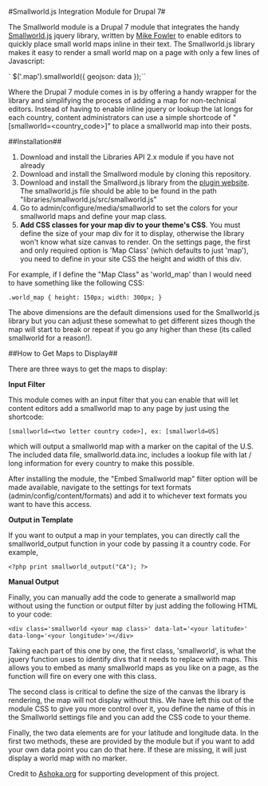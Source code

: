 #Smallworld.js Integration Module for Drupal 7#

The Smallworld module is a Drupal 7 module that integrates the handy [Smallworld.js](http://mikefowler.me/smallworld.js/) jquery library, written by [Mike Fowler](http://mikefowler.me/) to enable editors to quickly place small world maps inline in their text. The Smallworld.js library makes it easy to render a small world map on a page with only a few lines of Javascript:

`  $('.map').smallworld({
  	geojson: data
  });``

Where the Drupal 7 module comes in is by offering a handy wrapper for the library and simplifying the process of adding a map for non-technical editors. Instead of having to enable inline jquery or lookup the lat longs for each country, content administrators can use a simple shortcode of "[smallworld=<country_code>]" to place a smallworld map into their posts.

##Installation##

1. Download and install the Libraries API 2.x module if you have not already
2. Download and install the Smallword module by cloning this repository.
3. Download and install the Smallword.js library from the [plugin website](http://mikefowler.me/smallworld.js/). The smallworld.js file should be able to be found in the path "libraries/smallworld.js/src/smallworld.js"
4. Go to admin/configure/media/smallworld to set the colors for your smallworld maps and define your map class.
5. **Add CSS classes for your map div to your theme's CSS**. You must define the size of your map div for it to display, otherwise the library won't know what size canvas to render. On the settings page, the first and only required option is 'Map Class' (which defaults to just 'map'), you need to define in your site CSS the height and width of this div. 

For example, if I define the "Map Class" as 'world_map' than I would need to have something like the following CSS:

`.world_map {
  height: 150px;
  width: 300px;
}`

The above dimensions are the default dimensions used for the Smallworld.js library but you can adjust these somewhat to get different sizes though the map will start to break or repeat if you go any higher than these (its called smallworld for a reason!).

##How to Get Maps to Display##

There are three ways to get the maps to display:

**Input Filter**

This module comes with an input filter that you can enable that will let content editors add a smallworld map to any page by just using the shortcode:

  `[smallworld=<two letter country code>], ex: [smallworld=US]`

which will output a smallworld map with a marker on the capital of the U.S. The included data file, smallworld.data.inc, includes a lookup file with lat / long information for every country to make this possible.

After installing the module, the "Embed Smallworld map" filter option will be made available, navigate to the settings for text formats (admin/config/content/formats) and add it to whichever text formats you want to have this access.

**Output in Template**

If you want to output a map in your templates, you can directly call the smallworld_output function in your code by passing it a country code. For example,

`<?php print smallworld_output("CA"); ?>`

**Manual Output**

Finally, you can manually add the code to generate a smallworld map without using the function or output filter by just adding the following HTML to your code:

`<div class='smallworld <your map class>' data-lat='<your latitude>' data-long='<your longitude>'></div>`

Taking each part of this one by one, the first class, 'smallworld', is what the jquery function uses to identify divs that it needs to replace with maps. This allows you to embed as many smallworld maps as you like on a page, as the function will fire on every one with this class.

The second class is critical to define the size of the canvas the library is rendering, the map will not display without this. We have left this out of the module CSS to give you more control over it, you define the name of this in the Smallworld settings file and you can add the CSS code to your theme.

Finally, the two data elements are for your latitude and longitude data. In the first two methods, these are provided by the module but if you want to add your own data point you can do that here. If these are missing, it will just display a world map with no marker.

Credit to [Ashoka.org](http://www.ashoka.org) for supporting development of this project.
